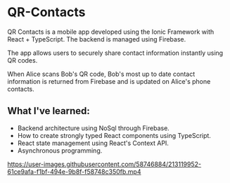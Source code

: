 # QR-Contacts

QR Contacts is a mobile app developed using the Ionic Framework with React + TypeScript. The backend is managed using Firebase. 

The app allows users to securely share contact information instantly using QR codes.

When Alice scans Bob's QR code, Bob's most up to date contact information is returned from Firebase and is updated on Alice's phone contacts. 

## What I've learned:
- Backend architecture using NoSql through Firebase.
- How to create strongly typed React components using TypeScript.
- React state management using React's Context API.  
- Asynchronous programming.

https://user-images.githubusercontent.com/58746884/213119952-61ce9afa-f1bf-494e-9b8f-f58748c350fb.mp4
